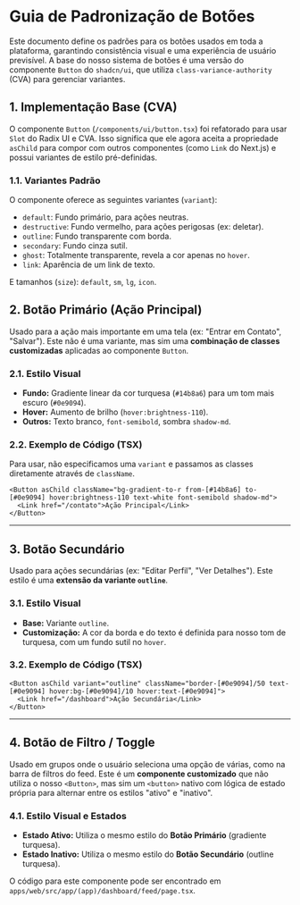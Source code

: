 # Guia de Padronização de Botões

Este documento define os padrões para os botões usados em toda a plataforma, garantindo consistência visual e uma experiência de usuário previsível. A base do nosso sistema de botões é uma versão do componente `Button` do `shadcn/ui`, que utiliza `class-variance-authority` (CVA) para gerenciar variantes.

## 1. Implementação Base (CVA)

O componente `Button` (`/components/ui/button.tsx`) foi refatorado para usar `Slot` do Radix UI e CVA. Isso significa que ele agora aceita a propriedade `asChild` para compor com outros componentes (como `Link` do Next.js) e possui variantes de estilo pré-definidas.

### 1.1. Variantes Padrão

O componente oferece as seguintes variantes (`variant`):
- `default`: Fundo primário, para ações neutras.
- `destructive`: Fundo vermelho, para ações perigosas (ex: deletar).
- `outline`: Fundo transparente com borda.
- `secondary`: Fundo cinza sutil.
- `ghost`: Totalmente transparente, revela a cor apenas no `hover`.
- `link`: Aparência de um link de texto.

E tamanhos (`size`): `default`, `sm`, `lg`, `icon`.

## 2. Botão Primário (Ação Principal)

Usado para a ação mais importante em uma tela (ex: "Entrar em Contato", "Salvar"). Este não é uma variante, mas sim uma **combinação de classes customizadas** aplicadas ao componente `Button`.

### 2.1. Estilo Visual
- **Fundo:** Gradiente linear da cor turquesa (`#14b8a6`) para um tom mais escuro (`#0e9094`).
- **Hover:** Aumento de brilho (`hover:brightness-110`).
- **Outros:** Texto branco, `font-semibold`, sombra `shadow-md`.

### 2.2. Exemplo de Código (TSX)

Para usar, não especificamos uma `variant` e passamos as classes diretamente através de `className`.

```tsx
<Button asChild className="bg-gradient-to-r from-[#14b8a6] to-[#0e9094] hover:brightness-110 text-white font-semibold shadow-md">
  <Link href="/contato">Ação Principal</Link>
</Button>
```

---

## 3. Botão Secundário

Usado para ações secundárias (ex: "Editar Perfil", "Ver Detalhes"). Este estilo é uma **extensão da variante `outline`**.

### 3.1. Estilo Visual
- **Base:** Variante `outline`.
- **Customização:** A cor da borda e do texto é definida para nosso tom de turquesa, com um fundo sutil no `hover`.

### 3.2. Exemplo de Código (TSX)

```tsx
<Button asChild variant="outline" className="border-[#0e9094]/50 text-[#0e9094] hover:bg-[#0e9094]/10 hover:text-[#0e9094]">
  <Link href="/dashboard">Ação Secundária</Link>
</Button>
```

---

## 4. Botão de Filtro / Toggle

Usado em grupos onde o usuário seleciona uma opção de várias, como na barra de filtros do feed. Este é um **componente customizado** que não utiliza o nosso `<Button>`, mas sim um `<button>` nativo com lógica de estado própria para alternar entre os estilos "ativo" e "inativo".

### 4.1. Estilo Visual e Estados

-   **Estado Ativo:** Utiliza o mesmo estilo do **Botão Primário** (gradiente turquesa).
-   **Estado Inativo:** Utiliza o mesmo estilo do **Botão Secundário** (outline turquesa).

O código para este componente pode ser encontrado em `apps/web/src/app/(app)/dashboard/feed/page.tsx`. 